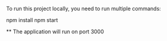 To run this project locally, you need to run multiple commands:

npm install
npm start

** The application will run on port 3000
